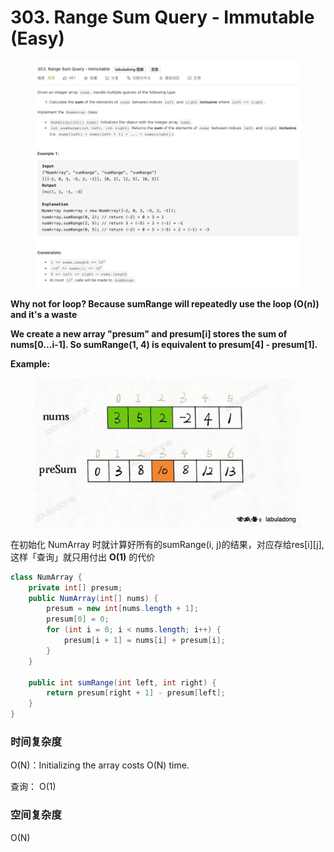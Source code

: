 # 303. Range Sum Query - Immutable (Easy)

<figure><img src="../../../.gitbook/assets/image (54) (1).png" alt=""><figcaption></figcaption></figure>

**Why not for loop? Because sumRange will repeatedly use the loop (O(n)) and it's a waste**

**We create a new array "presum" and presum\[i] stores the sum of nums\[0...i-1]. So sumRange(1, 4) is equivalent to presum\[4] - presum\[1].**

**Example:**

<figure><img src="../../../.gitbook/assets/image (55) (1).png" alt="" width="563"><figcaption></figcaption></figure>

在初始化 NumArray 时就计算好所有的sumRange(i, j)的结果，对应存给res\[i]\[j], 这样「查询」就只用付出 **O(1)** 的代价

```java
class NumArray {
    private int[] presum;
    public NumArray(int[] nums) {
        presum = new int[nums.length + 1];
        presum[0] = 0;
        for (int i = 0; i < nums.length; i++) {
            presum[i + 1] = nums[i] + presum[i];
        }
    }
    
    public int sumRange(int left, int right) {
        return presum[right + 1] - presum[left];
    }
}
```

### 时间复杂度

O(N)：Initializing the array costs O(N) time.&#x20;

查询： O(1)

### 空间复杂度

O(N)
